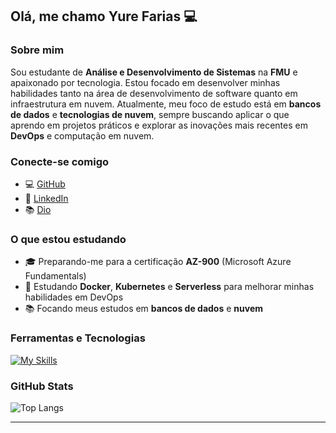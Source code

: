 ## Olá, me chamo Yure Farias 💻

### Sobre mim
Sou estudante de **Análise e Desenvolvimento de Sistemas** na **FMU** e apaixonado por tecnologia. Estou focado em desenvolver minhas habilidades tanto na área de desenvolvimento de software quanto em infraestrutura em nuvem. Atualmente, meu foco de estudo está em **bancos de dados** e **tecnologias de nuvem**, sempre buscando aplicar o que aprendo em projetos práticos e explorar as inovações mais recentes em **DevOps** e computação em nuvem.

### Conecte-se comigo
- 💻 [GitHub](https://github.com/yurehfarias)
- 💼 [LinkedIn](https://www.linkedin.com/in/yurefarias/)
- 📚 [Dio](https://web.dio.me/users/yureyure2004?tab=achievements)

### O que estou estudando
- 🎓 Preparando-me para a certificação **AZ-900** (Microsoft Azure Fundamentals)
- 🐳 Estudando **Docker**, **Kubernetes** e **Serverless** para melhorar minhas habilidades em DevOps
- 📚 Focando meus estudos em **bancos de dados** e **nuvem**

### Ferramentas e Tecnologias
[![My Skills](https://skillicons.dev/icons?i=azure,docker,kubernetes,javascript,css,html,c,python,git,github,mysql,vscode,windows&perline=9)](https://skillicons.dev)

### GitHub Stats
![Top Langs](https://github-readme-stats-git-masterrstaa-rickstaa.vercel.app/api/top-langs/?username=yurehfarias&layout=compact&bg_color=000&border_color=30A3DC&title_color=E94D5F&text_color=FFF)

---